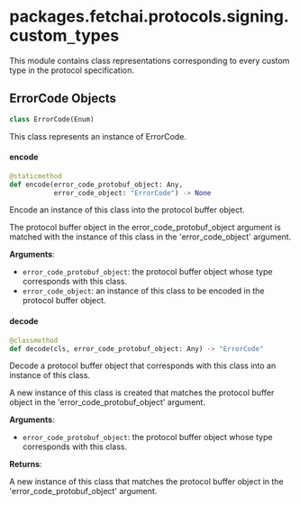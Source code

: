 <a id="packages.fetchai.protocols.signing.custom_types"></a>

# packages.fetchai.protocols.signing.custom`_`types

This module contains class representations corresponding to every custom type in the protocol specification.

<a id="packages.fetchai.protocols.signing.custom_types.ErrorCode"></a>

## ErrorCode Objects

```python
class ErrorCode(Enum)
```

This class represents an instance of ErrorCode.

<a id="packages.fetchai.protocols.signing.custom_types.ErrorCode.encode"></a>

#### encode

```python
@staticmethod
def encode(error_code_protobuf_object: Any,
           error_code_object: "ErrorCode") -> None
```

Encode an instance of this class into the protocol buffer object.

The protocol buffer object in the error_code_protobuf_object argument is matched with the instance of this class in the 'error_code_object' argument.

**Arguments**:

- `error_code_protobuf_object`: the protocol buffer object whose type corresponds with this class.
- `error_code_object`: an instance of this class to be encoded in the protocol buffer object.

<a id="packages.fetchai.protocols.signing.custom_types.ErrorCode.decode"></a>

#### decode

```python
@classmethod
def decode(cls, error_code_protobuf_object: Any) -> "ErrorCode"
```

Decode a protocol buffer object that corresponds with this class into an instance of this class.

A new instance of this class is created that matches the protocol buffer object in the 'error_code_protobuf_object' argument.

**Arguments**:

- `error_code_protobuf_object`: the protocol buffer object whose type corresponds with this class.

**Returns**:

A new instance of this class that matches the protocol buffer object in the 'error_code_protobuf_object' argument.

